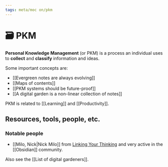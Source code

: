 ```yaml
---
tags: meta/moc on/pkm
---
```


# 🗃️ PKM

**Personal Knowledge Management** (or PKM) is a process an individual uses to **collect** and **classify** information and ideas.

Some important concepts are:

- [[Evergreen notes are always evolving]]
- [[Maps of contents]]
- [[PKM systems should be future-proof]]
- [[A digital garden is a non-linear collection of notes]]

PKM is related to [[Learning]] and [[Productivity]].

## Resources, tools, people, etc.

### Notable people

- [[Milo, Nick|Nick Milo]] from [Linking Your Thinking](https://www.youtube.com/channel/UC85D7ERwhke7wVqskV_DZUA) and very active in the [[Obsidian]] community.

Also see the [[List of digital gardeners]].


